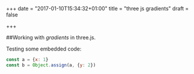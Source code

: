 +++
date = "2017-01-10T15:34:32+01:00"
title = "three js gradients"
draft = false

+++

##Working with *gradients* in three.js.

Testing some embedded code:

```javascript
const a = {x: 1}
const b = Object.assign(a, {y: 2})
```
